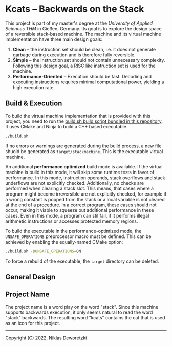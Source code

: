 # Kcats – Backwards on the Stack


This project is part of my master's degree at the *University of Applied Sciences THM* in Gießen, Germany. Its goal is to explore the design space of a reversible stack-based machine. The machine and its virtual machine implementation have three main design goals:
1. **Clean** – the instruction set should be clean, i.e. it does not generate garbage during execution and is therefore fully reversible.
2. **Simple** – the instruction set should not contain unnecessary complexity. Following this design goal, a RISC like instruction set is used for the machine.
3. **Performance-Oriented** – Execution should be fast: Decoding and executing instructions requires minimal computational power, yielding a high execution rate.

## Build & Execution

To build the virtual machine implementation that is provided with this project, you need to run the [build.sh build script bundled in this repository](build.sh).
It uses CMake and Ninja to build a C++ based executable.

```sh
./build.sh
```

If no errors or warnings are generated during the build process, a new file shuold be generated as `target/stackmachine`.
This is the executable virtual machine.

An additional **performance optimized** build mode is available.
If the virtual machine is build in this mode, it will skip some runtime tests in favor of performance.
In this mode, instruction operands, stack overflows and stack underflows are not explicitly checked.
Additionally, no checks are performed when clearing a stack slot.
This means, that cases where a program might become irreversible are not explicitly checked, for example if a wrong constant is popped from the stack or a local variable is not cleared at the end of a procedure.
In a correct program, these cases should not occur, making it viable to squeeze out additional performance in these cases.
Even in this mode, a program can stil fail, if it performs illegal arithmetic instructions or accesses protected memory regions.

To build the executable in the performance-optimized mode, the `UNSAFE_OPERATIONS` preprocessor macro must be defined.
This can be achieved by enabling the equally-named CMake option:

```sh
./build.sh -DUNSAFE_OPERATIONS=ON
```

To force a rebuild of the executable, the `target` directory can be deleted.

## General Design


## Project Name

The project name is a word play on the word "stack".
Since this machine supports backwards execution, it only seems natural to read the word "stack" backwards.
The resulting word "kcats" contains the cat that is used as an icon for this project.

---

Copyright (C) 2022, Niklas Deworetzki
